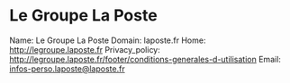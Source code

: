 
# Le Groupe La Poste

Name: Le Groupe La Poste
Domain: laposte.fr
Home: http://legroupe.laposte.fr
Privacy_policy: http://legroupe.laposte.fr/footer/conditions-generales-d-utilisation
Email: infos-perso.laposte@laposte.fr
